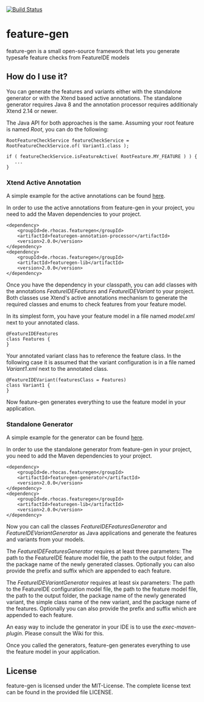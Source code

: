 [![Build Status](https://travis-ci.org/nils-christian/feature-gen.svg?branch=master)](https://travis-ci.org/nils-christian/feature-gen)

# feature-gen
feature-gen is a small open-source framework that lets you generate typesafe feature checks from FeatureIDE models

## How do I use it?
You can generate the features and variants either with the standalone generator or with the Xtend based active annotations. The standalone generator requires Java 8 and the annotation processor requires additionaly Xtend 2.14 or newer. 

The Java API for both approaches is the same. Assuming your root feature is named *Root*, you can do the following:

	RootFeatureCheckService featureCheckService = RootFeatureCheckService.of( Variant1.class );

	if ( featureCheckService.isFeatureActive( RootFeature.MY_FEATURE ) ) {
	   ...
	}
	
### Xtend Active Annotation

A simple example for the active annotations can be found [here](https://github.com/nils-christian/feature-gen-examples/tree/master/featuregen-examples-annotation-processor).

In order to use the active annotations from feature-gen in your project, you need to add the Maven dependencies to your project.

	<dependency>
		<groupId>de.rhocas.featuregen</groupId>
		<artifactId>featuregen-annotation-processor</artifactId>
		<version>2.0.0</version>
	</dependency>
	<dependency>
		<groupId>de.rhocas.featuregen</groupId>
		<artifactId>featuregen-lib</artifactId>
		<version>2.0.0</version>
	</dependency>
  
Once you have the dependency in your classpath, you can add classes with the annotations *FeatureIDEFeatures* and *FeatureIDEVariant* to your project. Both classes use Xtend's active annotations mechanism to generate the required classes and enums to check features from your feature model.

In its simplest form, you have your feature model in a file named *model.xml* next to your annotated class.

	@FeatureIDEFeatures
	class Features {   
	}
	
Your annotated variant class has to reference the feature class. In the following case it is assumed that the variant configuration is in a file named *Variant1.xml* next to the annotated class.

	@FeatureIDEVariant(featuresClass = Features)
	class Variant1 { 
	}
	
Now feature-gen generates everything to use the feature model in your application.

### Standalone Generator

A simple example for the generator can be found [here](https://github.com/nils-christian/feature-gen-examples/tree/master/featuregen-examples-generator).

In order to use the standalone generator from feature-gen in your project, you need to add the Maven dependencies to your project.

	<dependency>
		<groupId>de.rhocas.featuregen</groupId>
		<artifactId>featuregen-generator</artifactId>
		<version>2.0.0</version>
	</dependency>
	<dependency>
		<groupId>de.rhocas.featuregen</groupId>
		<artifactId>featuregen-lib</artifactId>
		<version>2.0.0</version>
	</dependency>
	
Now you can call the classes *FeatureIDEFeaturesGenerator* and *FeatureIDEVariantGenerator* as Java applications and generate the features and variants from your models. 

The *FeatureIDEFeaturesGenerator* requires at least three parameters: The path to the FeatureIDE feature model file, the path to the output folder, and the package name of the newly generated classes. Optionally you can also provide the prefix and suffix which are appended to each feature.

The *FeatureIDEVariantGenerator* requires at least six parameters: The path to the FeatureIDE configuration model file, the path to the feature model file, the path to the output folder, the package name of the newly generated variant, the simple class name of the new variant, and the package name of the features. Optionally you can also provide the prefix and suffix which are appended to each feature.

An easy way to include the generator in your IDE is to use the *exec-maven-plugin*. Please consult the Wiki for this.

Once you called the generators, feature-gen generates everything to use the feature model in your application. 
	
## License

feature-gen is licensed under the MIT-License. The complete license text can be found in the provided file LICENSE.
